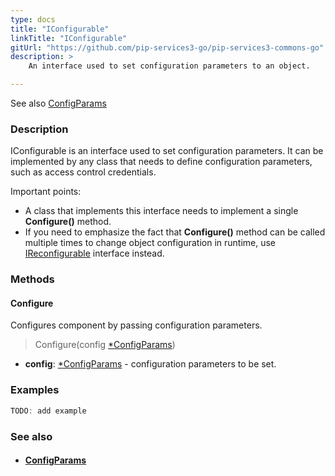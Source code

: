 ```yaml
---
type: docs
title: "IConfigurable"
linkTitle: "IConfigurable"
gitUrl: "https://github.com/pip-services3-go/pip-services3-commons-go"
description: > 
    An interface used to set configuration parameters to an object. 

---
```

See also [ConfigParams](../config_params)

### Description

IConfigurable is an interface used to set configuration parameters. It can be implemented by any class that needs to define configuration parameters, such as access control credentials. 

Important points:   

- A class that implements this interface needs to implement a single **Configure()** method.  
- If you need to emphasize the fact that **Configure()** method can be called multiple times 
to change object configuration in runtime, use [IReconfigurable](../ireconfigurable) interface instead.  

### Methods

#### Configure
Configures component by passing configuration parameters.

> Configure(config [*ConfigParams](../config_params))

- **config**: [*ConfigParams](../config_params) - configuration parameters to be set.

### Examples

```go
TODO: add example

```
### See also
- #### [ConfigParams](../config_params)
